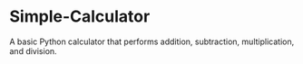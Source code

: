 # Simple-Calculator
A basic Python calculator that performs addition, subtraction, multiplication, and division.
